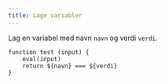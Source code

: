 ```yaml
---
title: Lage variabler
---
```


<script>
function random({ from, to }) {
    if (typeof from === 'string') {
        return 'a'
    } else if (typeof from === 'number') {
        return from + Math.round(Math.random() * (to - from))
    }
}
const __dictata_scope = {
    navn: random({
        from: 'a',
        to: 'z',
    }),
    verdi: random({
        from: 1,
        to: 100,
    })
}
</script>

Lag en variabel med navn `navn` og verdi `verdi`.

```test
function test (input) {
    eval(input)
    return ${navn} === ${verdi}
}
```
